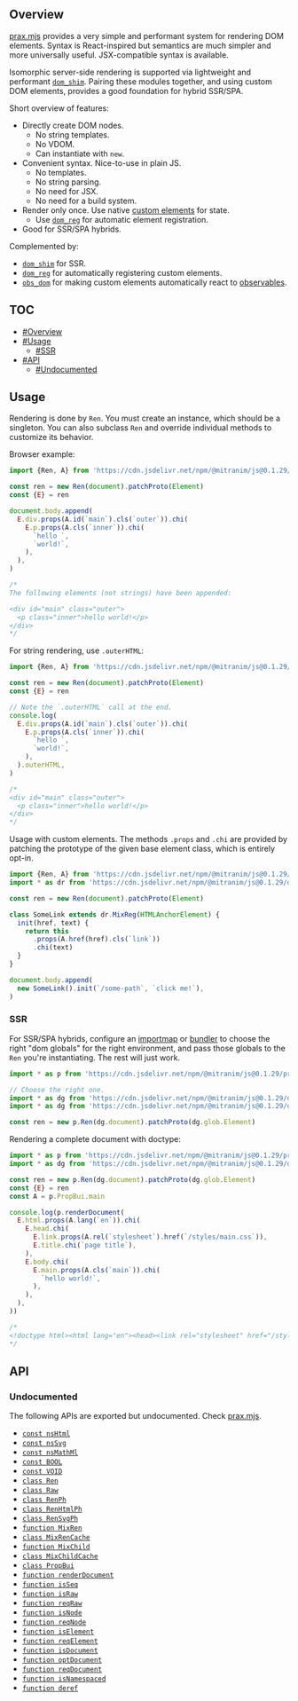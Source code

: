 ## Overview

[prax.mjs](../prax.mjs) provides a very simple and performant system for rendering DOM elements. Syntax is React-inspired but semantics are much simpler and more universally useful. JSX-compatible syntax is available.

Isomorphic server-side rendering is supported via lightweight and performant [`dom_shim`](dom_shim_readme.md). Pairing these modules together, and using custom DOM elements, provides a good foundation for hybrid SSR/SPA.

Short overview of features:

  * Directly create DOM nodes.
    * No string templates.
    * No VDOM.
    * Can instantiate with `new`.
  * Convenient syntax. Nice-to-use in plain JS.
    * No templates.
    * No string parsing.
    * No need for JSX.
    * No need for a build system.
  * Render only once. Use native [custom elements](https://developer.mozilla.org/en-US/docs/Web/Web_Components/Using_custom_elements) for state.
    * Use [`dom_reg`](dom_reg_readme.md) for automatic element registration.
  * Good for SSR/SPA hybrids.

Complemented by:

  * [`dom_shim`](dom_shim_readme.md) for SSR.
  * [`dom_reg`](dom_reg_readme.md) for automatically registering custom elements.
  * [`obs_dom`](obs_dom_readme.md) for making custom elements automatically react to [observables](obs_readme.md).

## TOC

* [#Overview](#overview)
* [#Usage](#usage)
  * [#SSR](#ssr)
* [#API](#api)
  * [#Undocumented](#undocumented)

## Usage

Rendering is done by `Ren`. You must create an instance, which should be a singleton. You can also subclass `Ren` and override individual methods to customize its behavior.

Browser example:

```js
import {Ren, A} from 'https://cdn.jsdelivr.net/npm/@mitranim/js@0.1.29/prax.mjs'

const ren = new Ren(document).patchProto(Element)
const {E} = ren

document.body.append(
  E.div.props(A.id(`main`).cls(`outer`)).chi(
    E.p.props(A.cls(`inner`)).chi(
      `hello `,
      `world!`,
    ),
  ),
)

/*
The following elements (not strings) have been appended:

<div id="main" class="outer">
  <p class="inner">hello world!</p>
</div>
*/
```

For string rendering, use `.outerHTML`:

```js
import {Ren, A} from 'https://cdn.jsdelivr.net/npm/@mitranim/js@0.1.29/prax.mjs'

const ren = new Ren(document).patchProto(Element)
const {E} = ren

// Note the `.outerHTML` call at the end.
console.log(
  E.div.props(A.id(`main`).cls(`outer`)).chi(
    E.p.props(A.cls(`inner`)).chi(
      `hello `,
      `world!`,
    ),
  ).outerHTML,
)

/*
<div id="main" class="outer">
  <p class="inner">hello world!</p>
</div>
*/
```

Usage with custom elements. The methods `.props` and `.chi` are provided by patching the prototype of the given base element class, which is entirely opt-in.

```js
import {Ren, A} from 'https://cdn.jsdelivr.net/npm/@mitranim/js@0.1.29/prax.mjs'
import * as dr from 'https://cdn.jsdelivr.net/npm/@mitranim/js@0.1.29/dom_reg.mjs'

const ren = new Ren(document).patchProto(Element)

class SomeLink extends dr.MixReg(HTMLAnchorElement) {
  init(href, text) {
    return this
      .props(A.href(href).cls(`link`))
      .chi(text)
  }
}

document.body.append(
  new SomeLink().init(`/some-path`, `click me!`),
)
```

### SSR

For SSR/SPA hybrids, configure an [importmap](https://wicg.github.io/import-maps/) or [bundler](https://esbuild.github.io) to choose the right "dom globals" for the right environment, and pass those globals to the `Ren` you're instantiating. The rest will just work.

```js
import * as p from 'https://cdn.jsdelivr.net/npm/@mitranim/js@0.1.29/prax.mjs'

// Choose the right one.
import * as dg from 'https://cdn.jsdelivr.net/npm/@mitranim/js@0.1.29/dom_glob_shim.mjs'
import * as dg from 'https://cdn.jsdelivr.net/npm/@mitranim/js@0.1.29/dom_glob_native.mjs'

const ren = new p.Ren(dg.document).patchProto(dg.glob.Element)
```

Rendering a complete document with doctype:

```js
import * as p from 'https://cdn.jsdelivr.net/npm/@mitranim/js@0.1.29/prax.mjs'
import * as dg from 'https://cdn.jsdelivr.net/npm/@mitranim/js@0.1.29/dom_glob_shim.mjs'

const ren = new p.Ren(dg.document).patchProto(dg.glob.Element)
const {E} = ren
const A = p.PropBui.main

console.log(p.renderDocument(
  E.html.props(A.lang(`en`)).chi(
    E.head.chi(
      E.link.props(A.rel(`stylesheet`).href(`/styles/main.css`)),
      E.title.chi(`page title`),
    ),
    E.body.chi(
      E.main.props(A.cls(`main`)).chi(
        `hello world!`,
      ),
    ),
  ),
))

/*
<!doctype html><html lang="en"><head><link rel="stylesheet" href="/styles/main.css" /><title>page title</title></head><body><main class="main">hello world!</main></body></html>
*/
```

## API

### Undocumented

The following APIs are exported but undocumented. Check [prax.mjs](../prax.mjs).

  * [`const nsHtml`](../prax.mjs#L4)
  * [`const nsSvg`](../prax.mjs#L5)
  * [`const nsMathMl`](../prax.mjs#L6)
  * [`const BOOL`](../prax.mjs#L14)
  * [`const VOID`](../prax.mjs#L22)
  * [`class Ren`](../prax.mjs#L28)
  * [`class Raw`](../prax.mjs#L339)
  * [`class RenPh`](../prax.mjs#L343)
  * [`class RenHtmlPh`](../prax.mjs#L347)
  * [`class RenSvgPh`](../prax.mjs#L351)
  * [`function MixRen`](../prax.mjs#L355)
  * [`class MixRenCache`](../prax.mjs#L357)
  * [`function MixChild`](../prax.mjs#L387)
  * [`class MixChildCache`](../prax.mjs#L389)
  * [`class PropBui`](../prax.mjs#L446)
  * [`function renderDocument`](../prax.mjs#L551)
  * [`function isSeq`](../prax.mjs#L560)
  * [`function isRaw`](../prax.mjs#L564)
  * [`function reqRaw`](../prax.mjs#L565)
  * [`function isNode`](../prax.mjs#L568)
  * [`function reqNode`](../prax.mjs#L569)
  * [`function isElement`](../prax.mjs#L572)
  * [`function reqElement`](../prax.mjs#L573)
  * [`function isDocument`](../prax.mjs#L575)
  * [`function optDocument`](../prax.mjs#L583)
  * [`function reqDocument`](../prax.mjs#L584)
  * [`function isNamespaced`](../prax.mjs#L586)
  * [`function deref`](../prax.mjs#L589)
